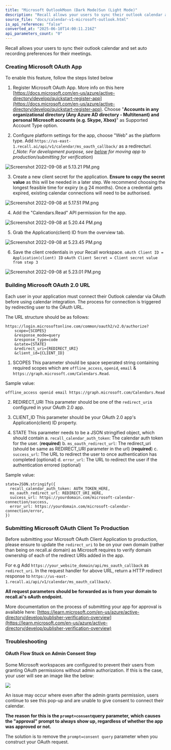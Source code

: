 ```yaml
---
title: "Microsoft OutlookMoon (Dark Mode)Sun (Light Mode)"
description: "Recall allows your users to sync their outlook calendar and set auto recording preferences for their meetings. Creating Microsoft OAuth App To enable this feature, follow the steps listed below Register Microsoft OAuth App. More info on this here https://docs.microsoft.com/en-us/azure/active-directo..."
source_file: "docs/calendar-v1-microsoft-outlook.html"
is_api_reference: "false"
converted_at: "2025-06-10T14:00:11.216Z"
api_parameters_count: "0"
---
```

Recall allows your users to sync their outlook calendar and set auto recording preferences for their meetings.

### Creating Microsoft OAuth App

[](#creating-microsoft-oauth-app)

To enable this feature, follow the steps listed below

1.  Register Microsoft OAuth App. More info on this here [https://docs.microsoft.com/en-us/azure/active-directory/develop/quickstart-register-app](https://docs.microsoft.com/en-us/azure/active-directory/develop/quickstart-register-app). Choose "**Accounts in any organizational directory (Any Azure AD directory - Multitenant) and personal Microsoft accounts (e.g. Skype, Xbox)**" as Supported Account Type option.

2.  Configure platform settings for the app, choose "Web" as the platform type. Add `https://us-east-1.recall.ai/api/v1/calendar/ms_oauth_callback/` as a redirect*uri. (\_Note: For development purpose, see [below](#submitting-ms-oauth-client-to-production) for moving app to production/submitting for verification*)


![](https://files.readme.io/cd7530e-Screenshot_2022-09-08_at_5.13.21_PM.png "Screenshot 2022-09-08 at 5.13.21 PM.png")

3.  Create a new client secret for the application. **Ensure to copy the secret value** as this will be needed in a later step. We recommend choosing the longest feasible time for expiry (e.g 24 months). Once a credential gets expired, existing calendar connections will need to be authorised.

![](https://files.readme.io/e6f109c-Screenshot_2022-09-08_at_5.17.51_PM.png "Screenshot 2022-09-08 at 5.17.51 PM.png")

4.  Add the "Calendars.Read" API permission for the app.

![](https://files.readme.io/60e80c2-Screenshot_2022-09-08_at_5.20.44_PM.png "Screenshot 2022-09-08 at 5.20.44 PM.png")

5.  Grab the Application(client) ID from the overview tab.

![](https://files.readme.io/7003b59-Screenshot_2022-09-08_at_5.23.45_PM.png "Screenshot 2022-09-08 at 5.23.45 PM.png")

6.  Save the client credentials in your Recall workspace.
    `oAuth Client ID = Application(client) ID`
    `oAuth Client Secret = Client secret value from step 3`

![](https://files.readme.io/9d5100d-Screenshot_2022-09-08_at_5.23.01_PM.png "Screenshot 2022-09-08 at 5.23.01 PM.png")

### Building Microsoft OAuth 2.0 URL

[](#building-microsoft-oauth-20-url)

Each user in your application must connect their Outlook calendar via OAuth before using calendar integration. The process for connection is triggered by redirecting user to the OAuth URL.

The URL structure should be as follows:

```
https://login.microsoftonline.com/common/oauth2/v2.0/authorize?
    scope={SCOPES}
    &response_mode=query
    &response_type=code
    &state={STATE}
    &redirect_uri={REDIRECT_URI}
    &client_id={CLIENT_ID}

```

1.  SCOPES
    This parameter should be space seperated string containing required scopes which are
    `offline_access`, `openid`, `email` & `https://graph.microsoft.com/Calendars.Read`.

Sample value:

```
offline_access openid email https://graph.microsoft.com/Calendars.Read

```

2.  REDIRECT\_URI
    This parameter should be one of the `redirect_uri`s configured in your OAuth 2.0 app.

3.  CLIENT\_ID
    This parameter should be your OAuth 2.0 app's Application(client) ID property.

4.  STATE
    This parameter needs to be a JSON stringified object, which should contain
    a. `recall_calendar_auth_token`: The calendar auth token for the user. (**required**)
    b. `ms_oauth_redirect_url`: The redirect\_uri (should be same as REDIRECT\_URI parameter in the url) (**required**)
    c. `success_url`: The URL to redirect the user to once authentication has completed (optional)
    d. `error_url`: The URL to redirect the user if the authentication errored (optional)


Sample value:

```
state=JSON.stringify({
  recall_calendar_auth_token: AUTH_TOKEN_HERE,
  ms_oauth_redirect_url: REDIRECT_URI_HERE,
  success_url: https://yourdomain.com/microsoft-calendar-connection/success,
  error_url: https://yourdomain.com/microsoft-calendar-connection/error,
})

```

### Submitting Microsoft OAuth Client To Production

[](#submitting-microsoft-oauth-client-to-production)

Before submitting your Microsoft OAuth Client Application to production, please ensure to update the `redirect_uri` to be on your own domain (rather than being on recall.ai domain) as Microsoft requires to verify domain ownership of each of the redirect URIs added in the app.

For e.g Add `https://your_website_domain/api/ms_oauth_callback` as `redirect_uri`. In the request handler for above URL, return a HTTP redirect response to `https://us-east-1.recall.ai/api/v1/calendar/ms_oauth_callback/`.

**All request parameters should be forwarded as is from your domain to recall.ai's oAuth endpoint.**

More documentation on the process of submitting your app for approval is available here: [https://learn.microsoft.com/en-us/azure/active-directory/develop/publisher-verification-overview](https://learn.microsoft.com/en-us/azure/active-directory/develop/publisher-verification-overview)

### Troubleshooting

[](#troubleshooting)

#### OAuth Flow Stuck on Admin Consent Step

[](#oauth-flow-stuck-on-admin-consent-step)

Some Microsoft workspaces are configured to prevent their users from granting OAuth permissions without admin authorization. If this is the case, your user will see an image like the below:

![](https://files.readme.io/4414c56-admin-consent-required.png)

An issue may occur where even after the admin grants permission, users continue to see this pop-up and are unable to give consent to connect their calendar.

**The reason for this is the `prompt=consent`query parameter, which causes the "approval" prompt to always show up, regardless of whether the app was approved or not.**

The solution is to remove the `prompt=consent query` parameter when you construct your OAuth request.
